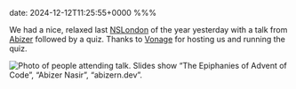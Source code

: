 date: 2024-12-12T11:25:55+0000
%%%

We had a nice, relaxed last [NSLondon](https://nslondon.com/) of the year yesterday with a talk from [Abizer](https://abizern.dev/) followed by a quiz. Thanks to [Vonage](https://developer.vonage.com/en/tools) for hosting us and running the quiz.

![Photo of people attending talk. Slides show “The Epiphanies of Advent of Code”, “Abizer Nasir”, “abizern.dev”.](photo.jpg)
